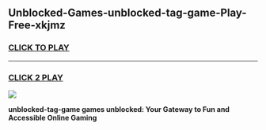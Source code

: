 
## Unblocked-Games-unblocked-tag-game-Play-Free-xkjmz
<h3>
<a href="https://premium76.site?title=unblocked-tag-game&ref=23A">CLICK TO PLAY</a></h3>
<hr>

<h3>
<a href="https://premium76.site?title=unblocked-tag-game&ref=23A">CLICK 2 PLAY</a>
  
</h3>

<a href="https://premium76.site?title=unblocked-tag-game&ref=23A"><img src="https://clearcache.store/games.png"></a>


**unblocked-tag-game games unblocked: Your Gateway to Fun and Accessible Online Gaming**

